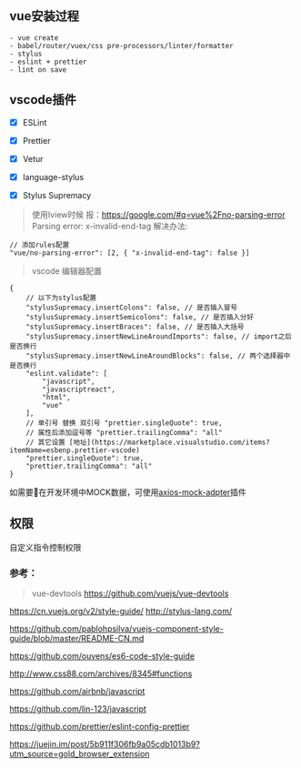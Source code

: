 ## vue安装过程
```
- vue create
- babel/router/vuex/css pre-processors/linter/formatter
- stylus
- eslint + prettier
- lint on save
```


## vscode插件

- [x] ESLint
- [x] Prettier
- [x] Vetur
- [x] language-stylus
- [x] Stylus Supremacy


> 使用Iview时候 报：https://google.com/#q=vue%2Fno-parsing-error Parsing error: x-invalid-end-tag 解决办法:

```
// 添加rules配置
"vue/no-parsing-error": [2, { "x-invalid-end-tag": false }]
```

> vscode 编辑器配置

```
{
    // 以下为stylus配置
    "stylusSupremacy.insertColons": false, // 是否插入冒号
    "stylusSupremacy.insertSemicolons": false, // 是否插入分好
    "stylusSupremacy.insertBraces": false, // 是否插入大括号
    "stylusSupremacy.insertNewLineAroundImports": false, // import之后是否换行
    "stylusSupremacy.insertNewLineAroundBlocks": false, // 两个选择器中是否换行
    "eslint.validate": [
        "javascript",
        "javascriptreact",
        "html",
        "vue"
    ],
    // 单引号 替换 双引号 "prettier.singleQuote": true,
    // 属性后添加逗号等 "prettier.trailingComma": "all"
    // 其它设置 [地址](https://marketplace.visualstudio.com/items?itemName=esbenp.prettier-vscode)
    "prettier.singleQuote": true,
    "prettier.trailingComma": "all"
}
```

如需要在开发环境中MOCK数据，可使用[axios-mock-adpter](https://github.com/ctimmerm/axios-mock-adapter)插件

## 权限
自定义指令控制权限

### 参考：
> vue-devtools
https://github.com/vuejs/vue-devtools

https://cn.vuejs.org/v2/style-guide/
http://stylus-lang.com/

https://github.com/pablohpsilva/vuejs-component-style-guide/blob/master/README-CN.md

https://github.com/ouvens/es6-code-style-guide

http://www.css88.com/archives/8345#functions

https://github.com/airbnb/javascript

https://github.com/lin-123/javascript

https://github.com/prettier/eslint-config-prettier

https://juejin.im/post/5b911f306fb9a05cdb1013b9?utm_source=gold_browser_extension